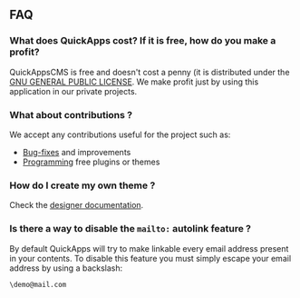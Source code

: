 FAQ
---



### What does QuickApps cost? If it is free, how do you make a profit?

QuickAppsCMS is free and doesn't cost a penny (it is distributed under the
[GNU GENERAL PUBLIC LICENSE][gpl_site]. We make profit just by using this application
in our private projects.


### What about contributions ?

We accept any contributions useful for the project such as:

- [Bug-fixes][issues_site] and improvements
- [Programming][developers] free plugins or themes


### How do I create my own theme ?

Check the [designer documentation][designers].


### Is there a way to disable the `mailto:` autolink feature ?

By default QuickApps will try to make linkable every email address present in
your contents. To disable this feature you must simply escape your email address
by using a backslash:

    \demo@mail.com

[gpl_site]: http://www.gnu.org/copyleft/gpl.html
[issues_site]: https://github.com/QuickAppsCMS/QuickApps-CMS/issues?sort=updated&direction=desc&state=closed
[developers]: ../03_Developers/00_Index.md
[designers]: ../02_Designers/00_Index.md